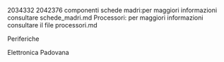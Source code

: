 2034332 
2042376 
componenti
schede madri:per maggiori informazioni consultare schede_madri.md 
Processori: per maggiori informazioni consultare il file processori.md 

Periferiche


Elettronica Padovana